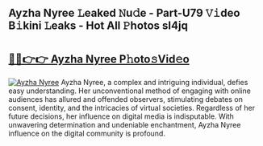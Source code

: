 ## Ayzha Nyree 𝙻eaked 𝙽u𝚍e - Part-U79 𝚅𝚒deo B𝚒kini 𝙻eaks - Hot All 𝙿hotos sI4jq

# <h2><a href="http://ld22nni.urlbe.top/?page=Ayzha+Nyree">🔗🔗👉👉 Ayzha Nyree P𝚑oto𝚜Vid𝚎o</a></h2>

[![Ayzha Nyree](https://i.imgur.com/eBuTRDB.gif)](http://ld22nni.urlbe.top/?page=Ayzha+Nyree)
Ayzha Nyree, a complex and intriguing individual, defies easy understanding. Her unconventional method of engaging with online audiences has allured and offended observers, stimulating debates on consent, identity, and the intricacies of virtual societies. Regardless of her future decisions, her influence on digital media is indisputable. With unwavering determination and undeniable enchantment, Ayzha Nyree influence on the digital community is profound.
